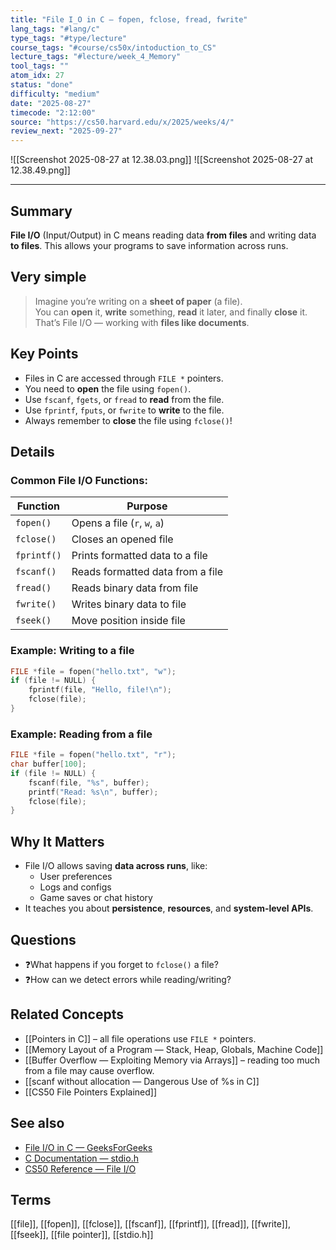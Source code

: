 ```yaml
---
title: "File I_O in C — fopen, fclose, fread, fwrite"  
lang_tags: "#lang/c"
type_tags: "#type/lecture"
course_tags: "#course/cs50x/intoduction_to_CS"
lecture_tags: "#lecture/week_4_Memory"
tool_tags: ""
atom_idx: 27
status: "done"
difficulty: "medium"
date: "2025-08-27"
timecode: "2:12:00"
source: "https://cs50.harvard.edu/x/2025/weeks/4/"
review_next: "2025-09-27"
---
```

 
![[Screenshot 2025-08-27 at 12.38.03.png]]
![[Screenshot 2025-08-27 at 12.38.49.png]]

---

## Summary
**File I/O** (Input/Output) in C means reading data **from files** and writing data **to files**. This allows your programs to save information across runs.

## Very simple

> Imagine you’re writing on a **sheet of paper** (a file).  
> You can **open** it, **write** something, **read** it later, and finally **close** it.  
> That’s File I/O — working with **files like documents**.

## Key Points

- Files in C are accessed through `FILE *` pointers.
- You need to **open** the file using `fopen()`.
- Use `fscanf`, `fgets`, or `fread` to **read** from the file.
- Use `fprintf`, `fputs`, or `fwrite` to **write** to the file.
- Always remember to **close** the file using `fclose()`!

## Details

### Common File I/O Functions:

| Function    | Purpose                    |
|-------------|-----------------------------|
| `fopen()`   | Opens a file (`r`, `w`, `a`) |
| `fclose()`  | Closes an opened file        |
| `fprintf()` | Prints formatted data to a file |
| `fscanf()`  | Reads formatted data from a file |
| `fread()`   | Reads binary data from file |
| `fwrite()`  | Writes binary data to file  |
| `fseek()`   | Move position inside file   |

### Example: Writing to a file

```c
FILE *file = fopen("hello.txt", "w");
if (file != NULL) {
    fprintf(file, "Hello, file!\n");
    fclose(file);
}
```

### Example: Reading from a file

```c
FILE *file = fopen("hello.txt", "r");
char buffer[100];
if (file != NULL) {
    fscanf(file, "%s", buffer);
    printf("Read: %s\n", buffer);
    fclose(file);
}
```

## Why It Matters

- File I/O allows saving **data across runs**, like:
  - User preferences
  - Logs and configs
  - Game saves or chat history
- It teaches you about **persistence**, **resources**, and **system-level APIs**.

## Questions

- ❓What happens if you forget to `fclose()` a file?
- ❓How can we detect errors while reading/writing?

## Related Concepts

- [[Pointers in C]] – all file operations use `FILE *` pointers.
- [[Memory Layout of a Program — Stack, Heap, Globals, Machine Code]]
- [[Buffer Overflow — Exploiting Memory via Arrays]] – reading too much from a file may cause overflow.
- [[scanf without allocation — Dangerous Use of %s in C]]
- [[CS50 File Pointers Explained]]

## See also

- [File I/O in C — GeeksForGeeks](https://www.geeksforgeeks.org/basics-file-handling-c/)
- [C Documentation — stdio.h](https://en.cppreference.com/w/c/io)
- [CS50 Reference — File I/O](https://cs50.harvard.edu/x/2025/weeks/4/)

## Terms

[[file]], [[fopen]], [[fclose]], [[fscanf]], [[fprintf]], [[fread]], [[fwrite]], [[fseek]], [[file pointer]], [[stdio.h]]
